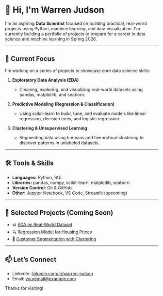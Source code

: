 # 👋 Hi, I'm Warren Judson

I'm an aspiring **Data Scientist** focused on building practical, real-world projects using Python, machine learning, and data visualization. I'm currently building a portfolio of projects to prepare for a career in data science and machine learning in Spring 2026.

---

## 🚀 Current Focus
I'm working on a series of projects to showcase core data science skills:

1. **Exploratory Data Analysis (EDA)**
   - Cleaning, exploring, and visualizing real-world datasets using pandas, matplotlib, and seaborn.

2. **Predictive Modeling (Regression & Classification)**
   - Using scikit-learn to build, tune, and evaluate models like linear regression, decision trees, and logistic regression.

3. **Clustering & Unsupervised Learning**
   - Segmenting data using k-means and hierarchical clustering to discover patterns in unlabeled datasets.

---

## 🛠️ Tools & Skills
- **Languages:** Python, SQL
- **Libraries:** pandas, numpy, scikit-learn, matplotlib, seaborn
- **Version Control:** Git & GitHub
- **Other:** Jupyter Notebook, VS Code, Streamlit (upcoming)

---

## 📌 Selected Projects (Coming Soon)
- 📊 [EDA on Real-World Dataset](#)
- 🔍 [Regression Model for Housing Prices](#)
- 🎯 [Customer Segmentation with Clustering](#)

---

## 📫 Let’s Connect
- LinkedIn: [linkedin.com/in/warren-judson](#)
- Email: [youremail@example.com](mailto:wjudson@live.com)

Thanks for visiting!

  

<!---
wjkaliman/wjkaliman is a ✨ special ✨ repository because its `README.md` (this file) appears on your GitHub profile.
You can click the Preview link to take a look at your changes.
--->
